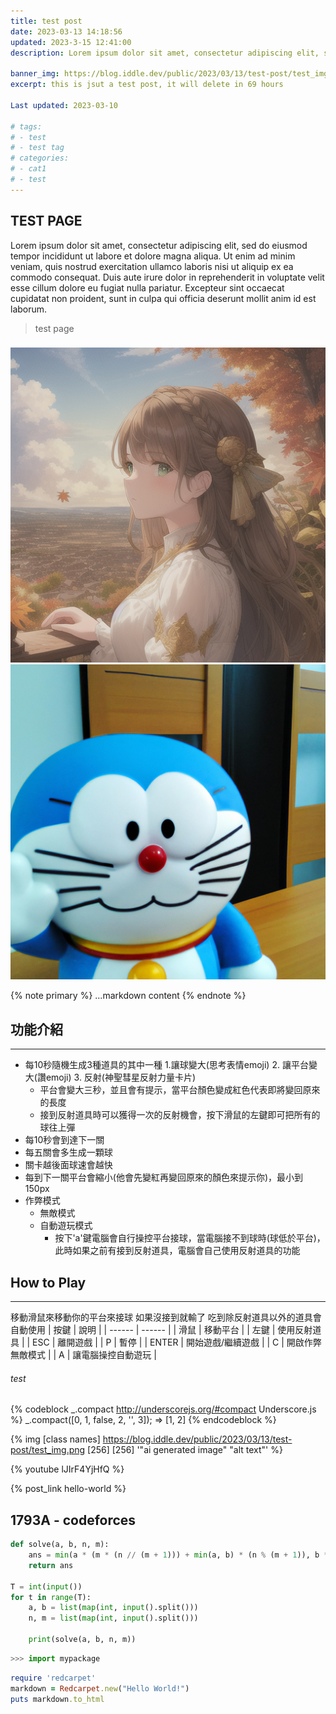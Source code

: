 ```yaml
---
title: test post
date: 2023-03-13 14:18:56
updated: 2023-3-15 12:41:00
description: Lorem ipsum dolor sit amet, consectetur adipiscing elit, sed do eiusmod tempor incididunt ut labore et dolore magna aliqua. Ut enim ad minim veniam, quis nostrud exercitation ullamco laboris nisi ut aliquip ex ea commodo consequat. Duis aute irure dolor in reprehenderit in voluptate velit esse cillum dolore eu fugiat nulla pariatur. Excepteur sint occaecat cupidatat non proident, sunt in culpa qui officia deserunt mollit anim id est laborum.

banner_img: https://blog.iddle.dev/public/2023/03/13/test-post/test_img.png
excerpt: this is jsut a test post, it will delete in 69 hours

Last updated: 2023-03-10

# tags: 
# - test
# - test tag
# categories:
# - cat1
# - test
---
```

## TEST PAGE
Lorem ipsum dolor sit amet, consectetur adipiscing elit, sed do eiusmod tempor incididunt ut labore et dolore magna aliqua. Ut enim ad minim veniam, quis nostrud exercitation ullamco laboris nisi ut aliquip ex ea commodo consequat. Duis aute irure dolor in reprehenderit in voluptate velit esse cillum dolore eu fugiat nulla pariatur. Excepteur sint occaecat cupidatat non proident, sunt in culpa qui officia deserunt mollit anim id est laborum.

> test page

###
![](./test-post/test_img.png)
![](./test-post/test_img2.png)

{% note primary %}
...markdown content
{% endnote %}

## 功能介紹
---
- 每10秒隨機生成3種道具的其中一種
    1.讓球變大(思考表情emoji) 2. 讓平台變大(讚emoji) 3. 反射(神聖彗星反射力量卡片)
    - 平台會變大三秒，並且會有提示，當平台顏色變成紅色代表即將變回原來的長度
    - 接到反射道具時可以獲得一次的反射機會，按下滑鼠的左鍵即可把所有的球往上彈
- 每10秒會到達下一關 
- 每五關會多生成一顆球
- 關卡越後面球速會越快
- 每到下一關平台會縮小(他會先變紅再變回原來的顏色來提示你)，最小到150px
- 作弊模式
    - 無敵模式   
    - 自動遊玩模式
        - 按下'a'鍵電腦會自行操控平台接球，當電腦接不到球時(球低於平台)，此時如果之前有接到反射道具，電腦會自己使用反射道具的功能
## How to Play
---
移動滑鼠來移動你的平台來接球
如果沒接到就輸了
吃到除反射道具以外的道具會自動使用
| 按鍵 | 說明 |
| ------ | ------ |
| 滑鼠 | 移動平台 |
| 左鍵 | 使用反射道具 |
| ESC | 離開遊戲 |
| P | 暫停 |
| ENTER | 開始遊戲/繼續遊戲 |
| C | 開啟作弊無敵模式 |
| A | 讓電腦操控自動遊玩 |

###### test
{% codeblock _.compact http://underscorejs.org/#compact Underscore.js %}
_.compact([0, 1, false, 2, '', 3]);
=> [1, 2]
{% endcodeblock %}

{% img [class names] https://blog.iddle.dev/public/2023/03/13/test-post/test_img.png [256] [256] '"ai generated image" "alt text"' %}

{% youtube lJIrF4YjHfQ %}

{% post_link hello-world %}

## 1793A - codeforces
```python
def solve(a, b, n, m):
    ans = min(a * (m * (n // (m + 1))) + min(a, b) * (n % (m + 1)), b * n)
    return ans

T = int(input())
for t in range(T):
    a, b = list(map(int, input().split()))
    n, m = list(map(int, input().split()))

    print(solve(a, b, n, m))
```

```python
>>> import mypackage
```

```ruby
require 'redcarpet'
markdown = Redcarpet.new("Hello World!")
puts markdown.to_html
```